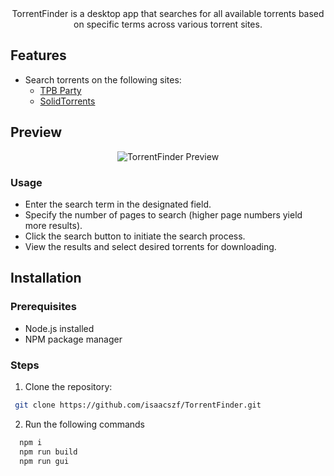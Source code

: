 <div align="center">
  TorrentFinder is a desktop app that searches for all available torrents based on specific terms across various torrent sites.
</div>

## Features

- Search torrents on the following sites:
  - [TPB Party](https://tpb.party/)
  - [SolidTorrents](https://solidtorrents.to/)

## Preview

<div align="center">
  <img src=".github/preview.gif" alt="TorrentFinder Preview" >
</div>

### Usage
- Enter the search term in the designated field.
- Specify the number of pages to search (higher page numbers yield more results).
- Click the search button to initiate the search process.
- View the results and select desired torrents for downloading.

## Installation

### Prerequisites

- Node.js installed
- NPM package manager

### Steps

1. Clone the repository:

  ```bash
   git clone https://github.com/isaacszf/TorrentFinder.git
  ```

2. Run the following commands

  ```bash
    npm i
    npm run build
    npm run gui
  ```
